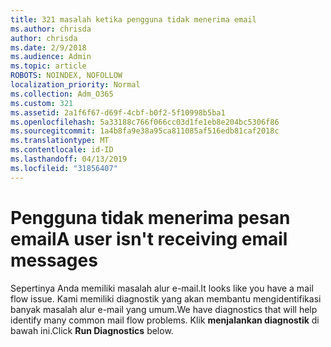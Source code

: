 ```yaml
---
title: 321 masalah ketika pengguna tidak menerima email
ms.author: chrisda
author: chrisda
ms.date: 2/9/2018
ms.audience: Admin
ms.topic: article
ROBOTS: NOINDEX, NOFOLLOW
localization_priority: Normal
ms.collection: Adm_O365
ms.custom: 321
ms.assetid: 2a1f6f67-d69f-4cbf-b0f2-5f10998b5ba1
ms.openlocfilehash: 5a33188c766f066cc03d1fe1eb8e204bc5306f86
ms.sourcegitcommit: 1a4b8fa9e38a95ca811085af516edb81caf2018c
ms.translationtype: MT
ms.contentlocale: id-ID
ms.lasthandoff: 04/13/2019
ms.locfileid: "31856407"
---
```

# <a name="a-user-isnt-receiving-email-messages"></a><span data-ttu-id="9222e-102">Pengguna tidak menerima pesan email</span><span class="sxs-lookup"><span data-stu-id="9222e-102">A user isn't receiving email messages</span></span>

<span data-ttu-id="9222e-103">Sepertinya Anda memiliki masalah alur e-mail.</span><span class="sxs-lookup"><span data-stu-id="9222e-103">It looks like you have a mail flow issue.</span></span> <span data-ttu-id="9222e-104">Kami memiliki diagnostik yang akan membantu mengidentifikasi banyak masalah alur e-mail yang umum.</span><span class="sxs-lookup"><span data-stu-id="9222e-104">We have diagnostics that will help identify many common mail flow problems.</span></span> <span data-ttu-id="9222e-105">Klik **menjalankan diagnostik** di bawah ini.</span><span class="sxs-lookup"><span data-stu-id="9222e-105">Click **Run Diagnostics** below.</span></span>
 